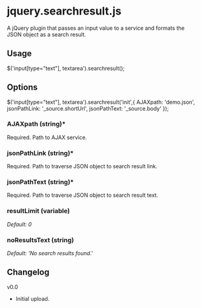 jquery.searchresult.js
======================

A jQuery plugin that passes an input value to a service and formats the JSON object as a search result.


Usage
---------------------

$('input[type="text"], textarea').searchresult();

Options
---------------------

$('input[type="text"], textarea').searchresult('init',{
  AJAXpath: 'demo.json',
  jsonPathLink: '_source.shortUrl',
  jsonPathText: '_source.body'
});

### AJAXpath (string)*
Required. Path to AJAX service.

### jsonPathLink (string)*
Required. Path to traverse JSON object to search result link.

### jsonPathText (string)*
Required. Path to traverse JSON object to search result text.

### resultLimit (variable)
_Default: 0_

### noResultsText (string)
_Default: 'No search results found.'_



Changelog
---------------------
v0.0
  + Initial upload.